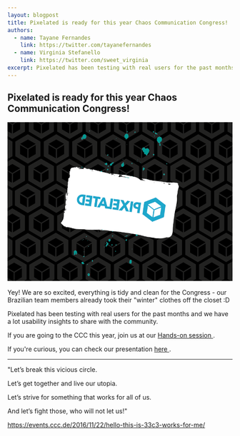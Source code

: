 ```yaml
---
layout: blogpost
title: Pixelated is ready for this year Chaos Communication Congress! 
authors:
  - name: Tayane Fernandes
    link: https://twitter.com/tayanefernandes
  - name: Virginia Stefanello
    link: https://twitter.com/sweet_virginia
excerpt: Pixelated has been testing with real users for the past months and we have a lot usability insights to share with the community at the 33c3. If you are going to the CCC this year, join us at our Hands-on session. 
---
```


## Pixelated is ready for this year Chaos Communication Congress!  

![Pixelated at 33c3](/assets/images/posts/Pix@c3.png)

Yey! We are so excited, everything is tidy and clean for the Congress - our Brazilian team members already took their "winter" clothes off the closet :D 

Pixelated has been testing with real users for the past months and we have a lot usability insights to share with the community.


If you are going to the CCC this year, join us at our <a   href="https://events.ccc.de/congress/2016/wiki/Session:Pixelated_hands-on"> Hands-on session </a>.

If you're curious, you can check our presentation <a href="https://gitpitch.com/pixelated/pixelated-user-agent/gitpitch"> here </a>.







-----------------------------------

"Let’s break this vicious circle. 

Let’s get together and live our utopia.

Let’s strive for something that works for all of us.

And let’s fight those, who will not let us!"

<a href="https://events.ccc.de/2016/11/22/hello-this-is-33c3-works-for-me/"> https://events.ccc.de/2016/11/22/hello-this-is-33c3-works-for-me/ </a>
